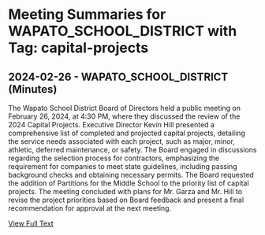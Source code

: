 # Meeting Summaries for WAPATO_SCHOOL_DISTRICT with Tag: capital-projects

## 2024-02-26 - WAPATO_SCHOOL_DISTRICT (Minutes)

The Wapato School District Board of Directors held a public meeting on February 26, 2024, at 4:30 PM, where they discussed the review of the 2024 Capital Projects. Executive Director Kevin Hill presented a comprehensive list of completed and projected capital projects, detailing the service needs associated with each project, such as major, minor, athletic, deferred maintenance, or safety. The Board engaged in discussions regarding the selection process for contractors, emphasizing the requirement for companies to meet state guidelines, including passing background checks and obtaining necessary permits. The Board requested the addition of Partitions for the Middle School to the priority list of capital projects. The meeting concluded with plans for Mr. Garza and Mr. Hill to revise the project priorities based on Board feedback and present a final recommendation for approval at the next meeting.

[View Full Text](https://raw.githubusercontent.com/VoronoiPerspectives/WashingtonStateSchoolBoardExplorer/refs/heads/main/data/countries/usa/states/wa/counties/yakima/school_boards/wapato_school_district/2024/2024-02-26-minutes.txt)

